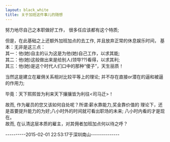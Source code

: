 ```yaml
---
layout: black_white
title: 关于加班这件事儿的随想
---
```


努力地尽自己之本职做好工作，
很多任应该都有这个特质;

但是，在此基础之上还额外加班加点的去工作,
并且放弃正常的休息娱乐时间，
基本：无非是这三点：     
其一：他(她)自主的认为这是为他(她)自己工作，以求其能;          
其二：他(她)这般做出来是给别人(领导??)看得，以求其利;           
其三：他(她)是这个时代人们口中的那种“傻子”，天生丽质！           

当然这是建立在雇佣关系相对比较平等上的理论;
并不存在直接or潜在的逼和被逼的作用力;

毕竟：天下熙熙皆为利来天下攘攘皆为利往<司马迁>！           

故而, 作为雇员的您又该如何自处呢？所谓:薪水靠能力,奖金靠价值的
理论下，还是首要提升能力的为好;八小时外的时间就可看出职场的未来;
八小时内看的才是现在。        
故而, 在认清这层本质的雇主，对其佣者加班加点何以待之呼？   

----------2015-02-01  22:53:17于深圳南山--------------
